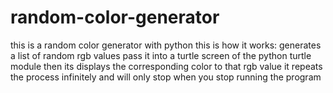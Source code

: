# random-color-generator
this is a random color generator with python
this is how it works:
generates a list of random rgb values
pass it into a turtle screen of the python turtle module 
then its displays the corresponding color to that rgb value
it repeats the process infinitely and will only stop when you stop running the program
